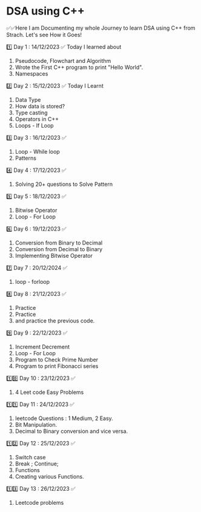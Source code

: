 <h1> DSA using C++</h1>
✅✅Here I am Documenting my whole Journey to learn DSA using C++ from Strach.
Let's see How it Goes!

1️⃣ Day 1 : 14/12/2023 ✅
Today I learned about
1. Pseudocode, Flowchart and Algorithm
2. Wrote the First C++ program to print "Hello World".
3. Namespaces

2️⃣ Day 2 : 15/12/2023 ✅
Today I Learnt
1. Data Type
2. How data is stored?
3. Type casting
4. Operators in C++
5. Loops - If Loop

3️⃣ Day 3 : 16/12/2023 ✅
1. Loop - While loop
3. Patterns

4️⃣ Day 4 : 17/12/2023 ✅
1. Solving 20+ questions to Solve Pattern

5️⃣ Day 5 : 18/12/2023 ✅
1. Bitwise Operator
2. Loop - For Loop
 
6️⃣ Day 6 : 19/12/2023 ✅
1. Conversion from Binary to Decimal
2. Conversion from Decimal to Binary
3. Implementing Bitwise Operator

7️⃣ Day 7 : 20/12/2024 ✅
1. loop - forloop

8️⃣ Day 8 : 21/12/2023 ✅
1. Practice
2. Practice
3. and practice the previous code.
 
9️⃣ Day 9 : 22/12/2023 ✅
1. Increment Decrement
2. Loop - For Loop
3. Program to Check Prime Number
4. Program to print Fibonacci series

1️⃣0️⃣ Day 10 : 23/12/2023 ✅
1. 4 Leet code Easy Problems

1️⃣1️⃣ Day 11 : 24/12/2023 ✅
1. leetcode Questions : 1 Medium, 2 Easy.
2. Bit Manipulation.
3. Decimal to Binary conversion and vice versa.

1️⃣2️⃣ Day 12 : 25/12/2023 ✅
1. Switch case
2. Break ; Continue;
3. Functions
4. Creating various Functions.
   
1️⃣3️⃣ Day 13 : 26/12/2023 ✅
1. Leetcode problems
   

